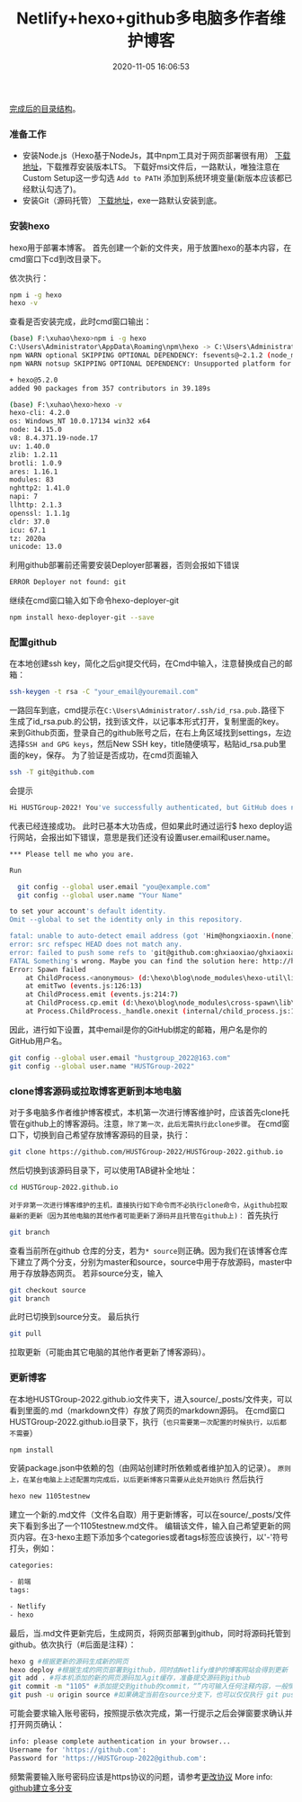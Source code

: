 ﻿---
title: Netlify+hexo+github多电脑多作者维护博客
date: 2020-11-05 16:06:53

categories:

- 前端
tags:

- Netlify
- hexo
---
[完成后的目录结构](https://github.com/HUSTGroup-2022/HUSTGroup-2022.github.io)。



### 准备工作
* 安装Node.js（Hexo基于NodeJs，其中npm工具对于网页部署很有用）
  [下载地址](https://nodejs.org/en/)，下载推荐安装版本LTS。
  下载好msi文件后，一路默认，唯独注意在Custom Setup这一步勾选 `Add to PATH` 添加到系统环境变量(新版本应该都已经默认勾选了)。
* 安装Git（源码托管）
  [下载地址](https://git-for-windows.github.io/)，exe一路默认安装到底。

### 安装hexo
hexo用于部署本博客。
首先创建一个新的文件夹，用于放置hexo的基本内容，在cmd窗口下cd到改目录下。

依次执行：
``` bash
npm i -g hexo
hexo -v
```

查看是否安装完成，此时cmd窗口输出：
```bash
(base) F:\xuhao\hexo>npm i -g hexo
C:\Users\Administrator\AppData\Roaming\npm\hexo -> C:\Users\Administrator\AppData\Roaming\npm\node_modules\hexo\bin\hexo
npm WARN optional SKIPPING OPTIONAL DEPENDENCY: fsevents@~2.1.2 (node_modules\hexo\node_modules\chokidar\node_modules\fsevents):
npm WARN notsup SKIPPING OPTIONAL DEPENDENCY: Unsupported platform for fsevents@2.1.3: wanted {"os":"darwin","arch":"any"} (current: {"os":"win32","arch":"x64"})

+ hexo@5.2.0
added 90 packages from 357 contributors in 39.189s

(base) F:\xuhao\hexo>hexo -v
hexo-cli: 4.2.0
os: Windows_NT 10.0.17134 win32 x64
node: 14.15.0
v8: 8.4.371.19-node.17
uv: 1.40.0
zlib: 1.2.11
brotli: 1.0.9
ares: 1.16.1
modules: 83
nghttp2: 1.41.0
napi: 7
llhttp: 2.1.3
openssl: 1.1.1g
cldr: 37.0
icu: 67.1
tz: 2020a
unicode: 13.0
```

利用github部署前还需要安装Deployer部署器，否则会报如下错误
``` bash
ERROR Deployer not found: git
```

继续在cmd窗口输入如下命令hexo-deployer-git
``` bash
npm install hexo-deployer-git --save
```


### 配置github
在本地创建ssh key，简化之后git提交代码，在Cmd中输入，注意替换成自己的邮箱：
```bash
ssh-keygen -t rsa -C "your_email@youremail.com"
```
一路回车到底，cmd提示在`C:\Users\Administrator/.ssh/id_rsa.pub.`路径下生成了id_rsa.pub.的公钥，找到该文件，以记事本形式打开，复制里面的key。
来到Github页面，登录自己的github账号之后，在右上角区域找到settings，左边选择`SSH and GPG keys`，然后New SSH key，title随便填写，粘贴id_rsa.pub里面的key，保存。
为了验证是否成功，在cmd页面输入
```bash
ssh -T git@github.com
```
会提示
```bash
Hi HUSTGroup-2022! You've successfully authenticated, but GitHub does not provide shell access.
```
代表已经连接成功。
此时已基本大功告成，但如果此时通过运行$ hexo deploy运行网站，会报出如下错误，意思是我们还没有设置user.email和user.name。
```bash
*** Please tell me who you are.

Run

  git config --global user.email "you@example.com"
  git config --global user.name "Your Name"

to set your account's default identity.
Omit --global to set the identity only in this repository.

fatal: unable to auto-detect email address (got 'Him@hongxiaoxin.(none)')
error: src refspec HEAD does not match any.
error: failed to push some refs to 'git@github.com:ghxiaoxiao/ghxiaoxiao.github.io'
FATAL Something's wrong. Maybe you can find the solution here: http://hexo.io/docs/troubleshooting.html
Error: Spawn failed
    at ChildProcess.<anonymous> (d:\hexo\blog\node_modules\hexo-util\lib\spawn.js:52:19)
    at emitTwo (events.js:126:13)
    at ChildProcess.emit (events.js:214:7)
    at ChildProcess.cp.emit (d:\hexo\blog\node_modules\cross-spawn\lib\enoent.js:40:29)
    at Process.ChildProcess._handle.onexit (internal/child_process.js:198:12)
```
因此，进行如下设置，其中email是你的GitHub绑定的邮箱，用户名是你的GitHub用户名。
```bash
git config --global user.email "hustgroup_2022@163.com"
git config --global user.name "HUSTGroup-2022"
```

### clone博客源码或拉取博客更新到本地电脑
对于多电脑多作者维护博客模式，本机第一次进行博客维护时，应该首先clone托管在github上的博客源码。注意，`除了第一次，此后无需执行此clone步骤`。
在cmd窗口下，切换到自己希望存放博客源码的目录，执行：
```bash
git clone https://github.com/HUSTGroup-2022/HUSTGroup-2022.github.io
```
然后切换到该源码目录下，可以使用TAB键补全地址：
```bash
cd HUSTGroup-2022.github.io
```
`对于非第一次进行博客维护的主机，直接执行如下命令而不必执行clone命令，从github拉取最新的更新（因为其他电脑的其他作者可能更新了源码并且托管在github上)：`
首先执行
```bash
git branch
```
查看当前所在github 仓库的分支，若为`* source`则正确。因为我们在该博客仓库下建立了两个分支，分别为master和source，source中用于存放源码，master中用于存放静态网页。
若非source分支，输入
```bash
git checkout source
git branch
```
此时已切换到source分支。
最后执行
```bash
git pull
```
拉取更新（可能由其它电脑的其他作者更新了博客源码）。

### 更新博客
在本地HUSTGroup-2022.github.io文件夹下，进入source/_posts/文件夹，可以看到里面的.md（markdown文件）存放了网页的markdown源码。
在cmd窗口HUSTGroup-2022.github.io目录下，执行（`也只需要第一次配置的时候执行，以后都不需要`）
```bash
npm install
```
安装package.json中依赖的包（由网站创建时所依赖或者维护加入的记录）。
`原则上，在某台电脑上上述配置均完成后，以后更新博客只需要从此处开始执行`
然后执行
```bash
hexo new 1105testnew
```
建立一个新的.md文件（文件名自取）用于更新博客，可以在source/_posts/文件夹下看到多出了一个1105testnew.md文件。
编辑该文件，输入自己希望更新的网页内容。在3-hexo主题下添加多个categories或者tags标签应该换行，以'-'符号打头，例如：
```bash
categories:

- 前端
tags:

- Netlify
- hexo
```
最后，当.md文件更新完后，生成网页，将网页部署到github，同时将源码托管到github。依次执行（#后面是注释）：
```bash
hexo g #根据更新的源码生成新的网页
hexo deploy #根据生成的网页部署到github，同时由Netlify维护的博客网站会得到更新
git add . #将本机添加的新的网页源码加入git缓存，准备提交源码到github
git commit -m "1105" #添加提交到github的commit，“”内可输入任何注释内容，一般情况下不可省略
git push -u origin source #如果确定当前在source分支下，也可以仅仅执行 git push指令
```
可能会要求输入账号密码，按照提示依次完成，第一行提示之后会弹窗要求确认并打开网页确认：
```bash
info: please complete authentication in your browser...
Username for 'https://github.com':
Password for 'https://HUSTGroup-2022@github.com':
```
频繁需要输入账号密码应该是https协议的问题，请参考[更改协议](https://blog.csdn.net/whbing1471/article/details/52066688)
More info: [github建立多分支](https://www.pianshen.com/article/8216193907/)
